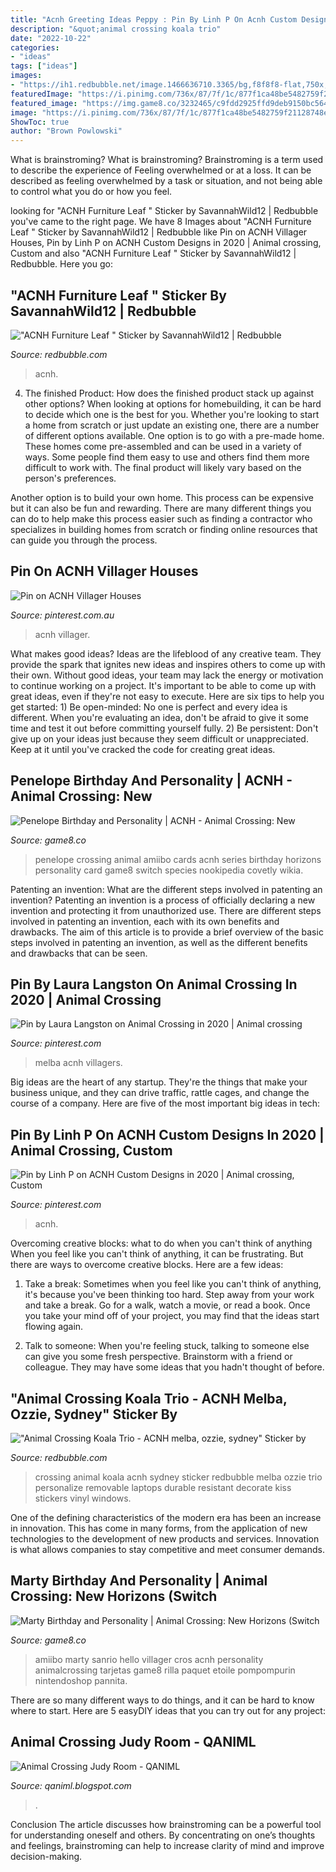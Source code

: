 ```yaml
---
title: "Acnh Greeting Ideas Peppy : Pin By Linh P On Acnh Custom Designs In 2020"
description: "&quot;animal crossing koala trio"
date: "2022-10-22"
categories:
- "ideas"
tags: ["ideas"]
images:
- "https://ih1.redbubble.net/image.1466636710.3365/bg,f8f8f8-flat,750x,075,f-pad,750x1000,f8f8f8.jpg"
featuredImage: "https://i.pinimg.com/736x/87/7f/1c/877f1ca48be5482759f21128748e6c30.jpg"
featured_image: "https://img.game8.co/3232465/c9fdd2925ffd9deb9150bc564bc61c49.png/show"
image: "https://i.pinimg.com/736x/87/7f/1c/877f1ca48be5482759f21128748e6c30.jpg"
ShowToc: true
author: "Brown Powlowski"
---
```



What is brainstroming?
What is brainstroming? Brainstroming is a term used to describe the experience of Feeling overwhelmed or at a loss. It can be described as feeling overwhelmed by a task or situation, and not being able to control what you do or how you feel.

	

		
looking for &quot;ACNH Furniture Leaf &quot; Sticker by SavannahWild12 | Redbubble you've came to the right page. We have 8 Images about &quot;ACNH Furniture Leaf &quot; Sticker by SavannahWild12 | Redbubble like Pin on ACNH Villager Houses, Pin by Linh P on ACNH Custom Designs in 2020 | Animal crossing, Custom and also &quot;ACNH Furniture Leaf &quot; Sticker by SavannahWild12 | Redbubble. Here you go:
		
    
## &quot;ACNH Furniture Leaf &quot; Sticker By SavannahWild12 | Redbubble

<img loading=lazy src="https://ih1.redbubble.net/image.1359899863.9825/st,small,507x507-pad,600x600,f8f8f8.jpg" onerror="this.onerror=null;this.src='https://tse4.mm.bing.net/th?id=OIP.EE62ZN-3PM22WDFB8N4-6wHaHa&amp;pid=15.1';" alt="&quot;ACNH Furniture Leaf &quot; Sticker by SavannahWild12 | Redbubble">

_Source: redbubble.com_

>acnh. 

	

4. The finished Product: How does the finished product stack up against other options?
When looking at options for homebuilding, it can be hard to decide which one is the best for you. Whether you're looking to start a home from scratch or just update an existing one, there are a number of different options available. 
One option is to go with a pre-made home. These homes come pre-assembled and can be used in a variety of ways. Some people find them easy to use and others find them more difficult to work with. The final product will likely vary based on the person's preferences. 

Another option is to build your own home. This process can be expensive but it can also be fun and rewarding. There are many different things you can do to help make this process easier such as finding a contractor who specializes in building homes from scratch or finding online resources that can guide you through the process.

    
## Pin On ACNH Villager Houses

<img loading=lazy src="https://i.pinimg.com/736x/87/7f/1c/877f1ca48be5482759f21128748e6c30.jpg" onerror="this.onerror=null;this.src='https://tse4.mm.bing.net/th?id=OIP.3k1J-XmEdC2Anqmg8iNP1QAAAA&amp;pid=15.1';" alt="Pin on ACNH Villager Houses">

_Source: pinterest.com.au_

>acnh villager. 

	

What makes good ideas?
Ideas are the lifeblood of any creative team. They provide the spark that ignites new ideas and inspires others to come up with their own. Without good ideas, your team may lack the energy or motivation to continue working on a project. It's important to be able to come up with great ideas, even if they're not easy to execute. Here are six tips to help you get started: 1) Be open-minded: No one is perfect and every idea is different. When you're evaluating an idea, don't be afraid to give it some time and test it out before committing yourself fully. 2) Be persistent: Don't give up on your ideas just because they seem difficult or unappreciated. Keep at it until you've cracked the code for creating great ideas.

    
## Penelope Birthday And Personality | ACNH - Animal Crossing: New

<img loading=lazy src="https://img.game8.co/3232465/c9fdd2925ffd9deb9150bc564bc61c49.png/show" onerror="this.onerror=null;this.src='https://tse1.mm.bing.net/th?id=OIP.jzzw-2_NhITI1CmBEwpyuwAAAA&amp;pid=15.1';" alt="Penelope Birthday and Personality | ACNH - Animal Crossing: New">

_Source: game8.co_

>penelope crossing animal amiibo cards acnh series birthday horizons personality card game8 switch species nookipedia covetly wikia. 

	

Patenting an invention: What are the different steps involved in patenting an invention?
Patenting an invention is a process of officially declaring a new invention and protecting it from unauthorized use. There are different steps involved in patenting an invention, each with its own benefits and drawbacks. The aim of this article is to provide a brief overview of the basic steps involved in patenting an invention, as well as the different benefits and drawbacks that can be seen.

    
## Pin By Laura Langston On Animal Crossing In 2020 | Animal Crossing

<img loading=lazy src="https://i.pinimg.com/originals/72/3e/1e/723e1e3c13674d43b800d0796c44b686.jpg" onerror="this.onerror=null;this.src='https://tse2.mm.bing.net/th?id=OIP.9FsSRTXNQn2DwMHPj_9twAHaHa&amp;pid=15.1';" alt="Pin by Laura Langston on Animal Crossing in 2020 | Animal crossing">

_Source: pinterest.com_

>melba acnh villagers. 

	

Big ideas are the heart of any startup. They're the things that make your business unique, and they can drive traffic, rattle cages, and change the course of a company. Here are five of the most important big ideas in tech: 

    
## Pin By Linh P On ACNH Custom Designs In 2020 | Animal Crossing, Custom

<img loading=lazy src="https://i.pinimg.com/originals/a1/d5/fc/a1d5fc5e326e897f3d4f6ac8d8fdcc8f.jpg" onerror="this.onerror=null;this.src='https://tse4.mm.bing.net/th?id=OIP.tfalTbl2n5IKsL0diyVWVgHaFi&amp;pid=15.1';" alt="Pin by Linh P on ACNH Custom Designs in 2020 | Animal crossing, Custom">

_Source: pinterest.com_

>acnh. 

	

Overcoming creative blocks: what to do when you can't think of anything
When you feel like you can't think of anything, it can be frustrating. But there are ways to overcome creative blocks. Here are a few ideas: 
1. Take a break: Sometimes when you feel like you can't think of anything, it's because you've been thinking too hard. Step away from your work and take a break. Go for a walk, watch a movie, or read a book. Once you take your mind off of your project, you may find that the ideas start flowing again.

2. Talk to someone: When you're feeling stuck, talking to someone else can give you some fresh perspective. Brainstorm with a friend or colleague. They may have some ideas that you hadn't thought of before.


    
## &quot;Animal Crossing Koala Trio - ACNH Melba, Ozzie, Sydney&quot; Sticker By

<img loading=lazy src="https://ih1.redbubble.net/image.1466636710.3365/bg,f8f8f8-flat,750x,075,f-pad,750x1000,f8f8f8.jpg" onerror="this.onerror=null;this.src='https://tse3.mm.bing.net/th?id=OIP.ZuhG0swh3xA26WH4m58jlQHaJ4&amp;pid=15.1';" alt="&quot;Animal Crossing Koala Trio - ACNH melba, ozzie, sydney&quot; Sticker by">

_Source: redbubble.com_

>crossing animal koala acnh sydney sticker redbubble melba ozzie trio personalize removable laptops durable resistant decorate kiss stickers vinyl windows. 

	

One of the defining characteristics of the modern era has been an increase in innovation. This has come in many forms, from the application of new technologies to the development of new products and services. Innovation is what allows companies to stay competitive and meet consumer demands.

    
## Marty Birthday And Personality | Animal Crossing: New Horizons (Switch

<img loading=lazy src="https://img.game8.co/3322589/3ba5d9d63b9e14832d031de503f02ae4.png/show" onerror="this.onerror=null;this.src='https://tse3.mm.bing.net/th?id=OIP.dz3E8VITifYWEWyvYlRG4AAAAA&amp;pid=15.1';" alt="Marty Birthday and Personality | Animal Crossing: New Horizons (Switch">

_Source: game8.co_

>amiibo marty sanrio hello villager cros acnh personality animalcrossing tarjetas game8 rilla paquet etoile pompompurin nintendoshop pannita. 

	

There are so many different ways to do things, and it can be hard to know where to start. Here are 5 easyDIY ideas that you can try out for any project: 

    
## Animal Crossing Judy Room - QANIML

<img loading=lazy src="https://64.media.tumblr.com/d24fe68b7dcdfa6bbd3bc313f1934ef6/5cf1efc3e7d2b130-d4/s1280x1920/6f06d6a621be7cbc8564725d244da139e01e8aa2.jpg" onerror="this.onerror=null;this.src='https://tse1.mm.bing.net/th?id=OIP.GfjtGAe4ge2cgcPXiE3iSAHaEK&amp;pid=15.1';" alt="Animal Crossing Judy Room - QANIML">

_Source: qaniml.blogspot.com_

>. 

	

Conclusion
The article discusses how brainstroming can be a powerful tool for understanding oneself and others. By concentrating on one’s thoughts and feelings, brainstroming can help to increase clarity of mind and improve decision-making.

